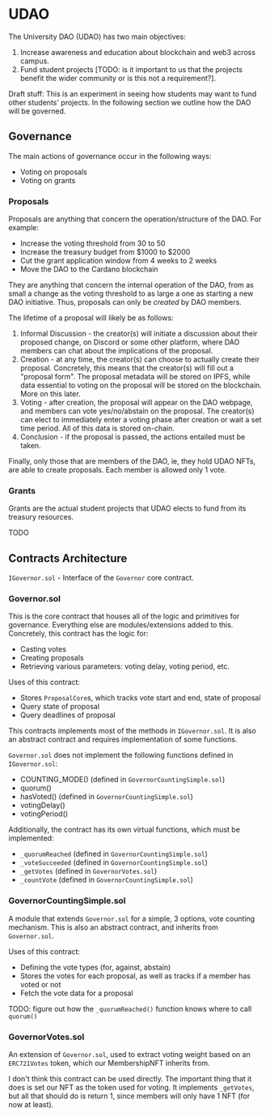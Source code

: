 # UDAO
The University DAO (UDAO) has two main objectives:
1. Increase awareness and education about blockchain and web3 across campus.
2. Fund student projects [TODO: is it important to us that the projects benefit
the wider community or is this not a requirement?].

Draft stuff:
This is an experiment in seeing how students may want to fund other students'
projects. In the following section we outline how the DAO will be governed.

## Governance
The main actions of governance occur in the following ways:
- Voting on proposals
- Voting on grants

### Proposals
Proposals are anything that concern the operation/structure of the DAO. For example:
- Increase the voting threshold from 30 to 50
- Increase the treasury budget from $1000 to $2000
- Cut the grant application window from 4 weeks to 2 weeks
- Move the DAO to the Cardano blockchain

They are anything that concern the internal operation of the DAO, from as small a
change as the voting threshold to as large a one as starting a new DAO initiative.
Thus, proposals can only be _created_ by DAO members.

The lifetime of a proposal will likely be as follows:
1. Informal Discussion - the creator(s) will initiate a discussion about their
proposed change, on Discord or some other platform, where DAO members can chat
about the implications of the proposal.
2. Creation - at any time, the creator(s) can choose to actually create their
proposal. Concretely, this means that the creator(s) will fill out a "proposal form".
The proposal metadata will be stored on IPFS, while data essential to voting
on the proposal will be stored on the blockchain. More on this later.
3. Voting - after creation, the proposal will appear on the DAO webpage, and members
can vote yes/no/abstain on the proposal. The creator(s) can elect to immediately
enter a voting phase after creation or wait a set time period. All of this data is stored
on-chain.
4. Conclusion - if the proposal is passed, the actions entailed must be taken.

Finally, only those that are members of the DAO, ie, they hold UDAO NFTs, are able to create
proposals. Each member is allowed only 1 vote.

### Grants
Grants are the actual student projects that UDAO elects to fund from its treasury
resources.

TODO

## Contracts Architecture
`IGovernor.sol` - Interface of the `Governor` core contract. 

### Governor.sol
This is the core contract that houses all of the logic and primitives
for governance. Everything else are modules/extensions added to this. Concretely, this
contract has the logic for:
- Casting votes
- Creating proposals
- Retrieving various parameters: voting delay, voting period, etc.

Uses of this contract:
- Stores `ProposalCore`s, which tracks vote start and end, state of proposal
- Query state of proposal
- Query deadlines of proposal

This contracts implements most of the methods in `IGovernor.sol`. It is also an
abstract contract and requires implementation of some functions.

`Governor.sol` does not implement the following functions defined in `IGovernor.sol`:
- COUNTING_MODE() (defined in `GovernorCountingSimple.sol`)
- quorum()
- hasVoted() (defined in `GovernorCountingSimple.sol`)
- votingDelay()
- votingPeriod()

Additionally, the contract has its own virtual functions, which must be implemented:
- `_quorumReached` (defined in `GovernorCountingSimple.sol`)
- `_voteSucceeded` (defined in `GovernorCountingSimple.sol`)
- `_getVotes` (defined in `GovernorVotes.sol`)
- `_countVote` (defined in `GovernorCountingSimple.sol`)

### GovernorCountingSimple.sol
A module that extends `Governor.sol` for a simple, 3 options, vote counting mechanism.
This is also an abstract contract, and inherits from `Governor.sol`.

Uses of this contract:
- Defining the vote types (for, against, abstain)
- Stores the votes for each proposal, as well as tracks if a member has voted or not
- Fetch the vote data for a proposal

TODO: figure out how the `_quorumReached()` function knows where to call `quorum()`

### GovernorVotes.sol
An extension of `Governor.sol`, used to extract voting weight based on an `ERC721Votes`
token, which our MembershipNFT inherits from.

I don't think this contract can be used directly. The important thing that it does is
set our NFT as the token used for voting. It implements `_getVotes`, but all that should
do is return 1, since members will only have 1 NFT (for now at least).

